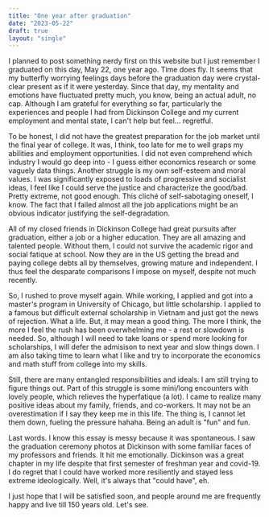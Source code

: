 ```yaml
---
title: "One year after graduation"
date: "2023-05-22"
draft: true
layout: "single"
---
```


I planned to post something nerdy first on this website but I just remember I graduated on this day, May 22, one year ago. Time does fly. It seems that my butterfly worrying feelings days before the graduation day were crystal-clear present as if it were yesterday. Since that day, my mentality and emotions have fluctuated pretty much, you know, being an actual adult, no cap. Although I am grateful for everything so far, particularly the experiences and people I had from Dickinson College and my current employment and mental state, I can't help but feel... regretful. 

To be honest, I did not have the greatest preparation for the job market until the final year of college. It was, I think, too late for me to well graps my abilities and employment opportunities. I did not even comprehend which industry I would go deep into - I guess either economics research or some vaguely data things. Another struggle is my own self-esteem and moral values. I was significantly exposed to loads of progressive and socialist ideas, I feel like I could serve the justice and characterize the good/bad. Pretty extreme, not good enough. This cliché of self-sabotaging oneself, I know. The fact that I failed almost all the job applications might be an obvious indicator justifying the self-degradation. 

All of my closed friends in Dickinson College had great pursuits after graduation, either a job or a higher education. They are all amazing and talented people. Without them, I could not survive the academic rigor and social fatique at school. Now they are in the US getting the bread and paying college debts all by themselves, growing mature and independent. I thus feel the desparate comparisons I impose on myself, despite not much recently. 

So, I rushed to prove myself again. While working, I applied and got into a master's program in University of Chicago, but little scholarship. I applied to a famous but difficult external scholarship in Vietnam and just got the news of rejection. What a life. But, it may mean a good thing. The more I think, the more I feel the rush has been overwhelming me - a rest or slowdown is needed. So, although I will need to take loans or spend more looking for scholarships, I will defer the admisison to next year and slow things down. I am also taking time to learn what I like and try to incorporate the economics and math stuff from college into my skills. 

Still, there are many entangled responsibilities and ideals. I am still trying to figure things out. Part of this struggle is some mini/long encounters with lovely people, which relieves the hyperfatique (a lot). I came to realize many positive ideas about my family, friends, and co-workers. It may not be an overestimation if I say they keep me in this life. The thing is, I cannot let them down, fueling the pressure hahaha. Being an adult is "fun" and fun.

Last words. I know this essay is messy because it was spontaneous. I saw the graduation ceremony photos at Dickinson with some familiar faces of my professors and friends. It hit me emotionally. Dickinson was a great chapter in my life despite that first semester of freshman year and covid-19. I do regret that I could have worked more resiliently and stayed less extreme ideologically. Well, it's always that "could have", eh. 

I just hope that I will be satisfied soon, and people around me are frequently happy and live till 150 years old. Let's see. 